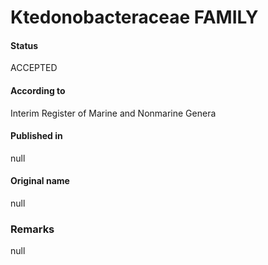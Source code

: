 # Ktedonobacteraceae FAMILY

#### Status
ACCEPTED

#### According to
Interim Register of Marine and Nonmarine Genera

#### Published in
null

#### Original name
null

### Remarks
null